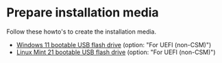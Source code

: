 # Prepare installation media

Follow these howto's to create the installation media.

- [Windows 11 bootable USB flash drive](../../../howtos/windows11-bootable-usb-flash-drive/) (option: "For UEFI (non-CSM)")
- [Linux Mint 21 bootable USB flash drive](../../../howtos/linuxmint21-bootable-usb-flash-drive/) (option: "For UEFI (non-CSM)")